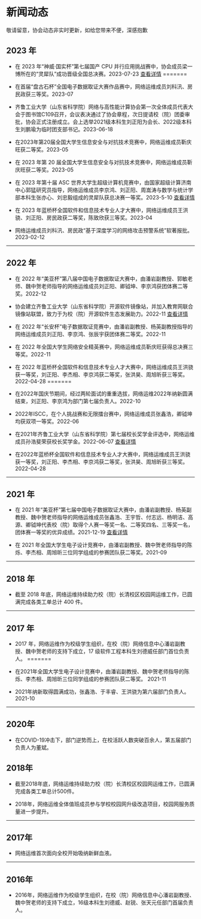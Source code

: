 # 新闻动态

敬请留意，协会动态非实时更新，如给您带来不便，深感抱歉

## 2023 年


- 在 2023 年“神威·国实杯”第七届国产 CPU 并行应用挑战赛中，协会成员梁一博所在的“灵犀队”成功晋级全国总决赛。2023-07-23 [查看详情](http://www.asc-events.net/ASC22/)
=======
- 在首届“盘古石杯”全国电子数据取证大赛作品赛中，网络运维成员刘科汛、房民政获三等奖。2023-07

- 齐鲁工业大学（山东省科学院）网络与高性能计算协会第一次全体成员代表大会于图书馆C109召开，会议表决通过了协会章程，次日提请校（院）团委审批，协会正式注册成立。会上选举2021级本科生刘正阳为会长、2022级本科生刘鹏瑜为临时团支部书记。2023-06-18

- 在2023年第20届全国大学生信息安全与对抗技术竞赛中，网络运维成员靳庆旺获二等奖。2023-05


- 在 2023 年第 20 届全国大学生信息安全与对抗技术竞赛中，网络运维成员靳庆旺获二等奖。2023-05

- 在 2023 年第十届 ASC 世界大学生超级计算机竞赛中，由国家超级计算济南中心郭猛研究员指导，网络运维成员李京鸿、刘正阳、周嵩涛与数学与统计学部本科生张亦心、刘忠毅组成的灵犀队获总决赛一等奖。2023-5-10 [查看详情](http://www.asc-events.net/ASC22/)

- 在 2023 年蓝桥杯全国软件和信息技术专业人才大赛中，网络运维成员王洪骁、刘正阳、房民政获二等奖，陈致欣获三等奖。2023-04

- 网络运维成员刘科汛、房民政“基于深度学习的网络攻击预警系统”软著报批。2023-02-12

---

## 2022 年

- 在 2022 年“美亚杯”第八届中国电子数据取证大赛中，由潘岩副教授、郭敏老师、魏中贺老师指导的网络运维成员刘正阳、卿钺坤、李京鸿获团体赛二等奖。2022-12

- 协会建立齐鲁工业大学（山东省科学院）开源软件镜像站，并加入教育网联合镜像站联盟，致力于为校（院）开源软件生态发展助力。2022-11 [查看详情](http://mirrors.qlu.edu.cn)

- 在 2022 年“长安杯”电子数据取证竞赛中，由潘岩副教授、杨英副教授指导的网络运维成员刘正阳、李京鸿、张辰宇获团体赛二等奖。2022-11

- 在 2022 年全国大学生网络安全精英赛中，网络运维成员靳庆旺获得总决赛三等奖。2022-11


- 在 2022 年蓝桥杯全国软件和信息技术专业人才大赛中，网络运维成员王洪骁获一等奖，刘正阳、李杰相、李京鸿获二等奖，张洪昊、周旭昕获三等奖。2022-04-28
=======
- 在2022年国庆节期间，经过两轮面试的重重选拔，网络运维2022年纳新圆满结束，刘正阳、李京鸿为部门第七届负责人。2022-10

- 2022年ISCC，在个人挑战赛和无限擂台赛中，网络运维成员张鑫浩，卿钺坤均获双项一等奖。2022-06

- 在2021年齐鲁工业大学（山东省科学院）第七届校长奖学金评选中，网络运维成员孙浩斐荣获校长奖学金。2022-06-07 [查看详情](https://news.qlu.edu.cn/2022/0607/c812a208789/page.psp)

- 在2022年蓝桥杯全国软件和信息技术专业人才大赛中，网络运维成员王洪骁获一等奖，刘正阳、李杰相、李京鸿获二等奖，张洪昊、周旭昕获三等奖。2022-04-28


---

## 2021 年

- 在 2021 年“美亚杯”第七届中国电子数据取证大赛中，由潘岩副教授、杨英副教授、魏中贺老师指导的网络运维成员张鑫浩、王宇哲、付志远、杨明洁、高源、卿钺坤代表校（院）取得个人赛一等奖一名、二等奖四名、三等奖一名，团体赛一等奖的优异成绩。2021-12-19 [查看详情](https://news.qlu.edu.cn/2021/1218/c814a176906/page.psp)


- 在 2021 年全国大学生电子设计竞赛中，由潘岩副教授、魏中贺老师指导的陈烁、李杰相、周旭昕三位同学组成的参赛团队获二等奖。2021-09

---

## 2018 年

- 截至 2018 年底，网络运维持续助力校（院）长清校区校园网运维工作，已圆满完成各类工单总计 400 件。

---

## 2017 年

- 2017 年，网络运维作为校级学生组织，在校（院）网络信息中心潘岩副教授、魏中贺老师的支持下成立，17 级软件工程本科生刘德威任部门首位负责人。
=======
- 在2021年全国大学生电子设计竞赛中，由潘岩副教授、魏中贺老师指导的陈烁、李杰相、周旭昕三位同学组成的参赛团队获二等奖。 2021-11

- 2021年纳新取得圆满成功，张鑫浩、于丰睿、王洪骁为第六届部门负责人。2021-10

---

## 2020年

- 在COVID-19冲击下，部门逆势而上，在校活跃人数突破百余人，第五届部门负责人为董斌。


## 2018年

- 截至2018年底，网络运维持续助力校（院）长清校区校园网运维工作，已圆满完成各类工单总计500件。

- 2018年，网络运维全体值班成员参与学校校园网升级改造项目，校园网服务质量进一步提升。 

---

## 2017年

- 网络运维首次面向全校开始吸纳新鲜血液。

---

## 2016年
- 2016年，网络运维作为校级学生组织，在校（院）网络信息中心潘岩副教授、魏中贺老师的支持下成立，16级本科生刘德威、赵锐、张天元任部门首届负责人。

